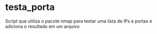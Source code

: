 # testa_porta
 Script que utiliza o pacote nmap para testar uma lista de IPs e portas e adiciona o resultado em um arquivo
